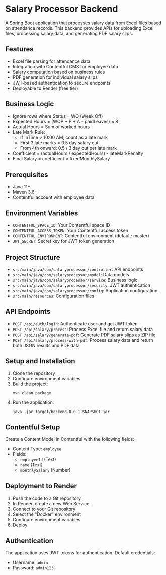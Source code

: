 # Salary Processor Backend

A Spring Boot application that processes salary data from Excel files based on attendance records. This backend provides APIs for uploading Excel files, processing salary data, and generating PDF salary slips.

## Features

- Excel file parsing for attendance data
- Integration with Contentful CMS for employee data
- Salary computation based on business rules
- PDF generation for individual salary slips
- JWT-based authentication to secure endpoints
- Deployable to Render (free tier)

## Business Logic

- Ignore rows where Status = WO (Week Off)
- Expected Hours = (WOP + P + A - paidLeaves) × 8
- Actual Hours = Sum of worked hours
- Late Mark Rule:
  - If InTime > 10:00 AM, count as a late mark
  - First 3 late marks = 0.5 day salary cut
  - From 4th onward: 0.5 / 3 day cut per late mark
- Coefficient = (actualHours / expectedHours) - lateMarkPenalty
- Final Salary = coefficient × fixedMonthlySalary

## Prerequisites

- Java 11+
- Maven 3.6+
- Contentful account with employee data

## Environment Variables

- `CONTENTFUL_SPACE_ID`: Your Contentful space ID
- `CONTENTFUL_ACCESS_TOKEN`: Your Contentful access token
- `CONTENTFUL_ENVIRONMENT`: Contentful environment (default: master)
- `JWT_SECRET`: Secret key for JWT token generation

## Project Structure

- `src/main/java/com/salaryprocessor/controller`: API endpoints
- `src/main/java/com/salaryprocessor/model`: Data models
- `src/main/java/com/salaryprocessor/service`: Business logic
- `src/main/java/com/salaryprocessor/security`: JWT authentication
- `src/main/java/com/salaryprocessor/config`: Application configuration
- `src/main/resources`: Configuration files

## API Endpoints

- `POST /api/auth/login`: Authenticate user and get JWT token
- `POST /api/salary/process`: Process Excel file and return salary data
- `POST /api/salary/generate-pdf`: Generate PDF salary slips as ZIP file
- `POST /api/salary/process-with-pdf`: Process salary data and return both JSON results and PDF data

## Setup and Installation

1. Clone the repository
2. Configure environment variables
3. Build the project:
   ```
   mvn clean package
   ```
4. Run the application:
   ```
   java -jar target/backend-0.0.1-SNAPSHOT.jar
   ```

## Contentful Setup

Create a Content Model in Contentful with the following fields:
- Content Type: `employee`
- Fields:
  - `employeeId` (Text)
  - `name` (Text)
  - `monthlySalary` (Number)

## Deployment to Render

1. Push the code to a Git repository
2. In Render, create a new Web Service
3. Connect to your Git repository
4. Select the "Docker" environment
5. Configure environment variables
6. Deploy

## Authentication

The application uses JWT tokens for authentication. Default credentials:
- Username: `admin`
- Password: `admin123`
